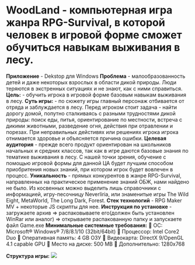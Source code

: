 # WoodLand - компьютерная игра жанра RPG-Survival, в которой человек в игровой форме сможет обучиться навыкам выживания в лесу.

**Приложение** - Dekstop для Windows
**Проблема** - малообразованность детей и даже некоторых взрослых в области дикой природы. Люди теряются в экстренных ситуациях и не знают, как с ними справиться.
**Цель:** - обучить игрока в игровой форме базовым навыкам выживания в лесу.
**Суть игры:** - по сюжету игры главный персонаж отбивается от отряда и заблуждается в лесу. Перед игроком стоит задача - найти дорогу домой, попутно сталкиваясь с разными трудностями дикой природы: поиск еды, питья, ориентирование по местности, встреча с дикими животными, разведение огня, действия при отравлении и порезах. При неправильных дейстивях или решениях игрока игрока отнимается здоровье и объясняется причина ошибки.
**Целевая аудитория** - прежде всего продукт ориентирован на школьников начальных и средних классов, так как в игре даются базовые знания по тематике выживания в лесу. С нашей точки зрения, обучение с помощью игровой формы для данной ЦА будет лучшим способом приобритения новых знаний, при котором игрок будет вовлечен в процесс.
**Уникальность** - прямых конкурентов в жанре RPG-Survival, направленных на практическое применение знаний ОБЖ, нами найдено не было. Из косвенных можно выделить лишь справочники с информацией, игру-песочницу Neverliria, или знаменитые игры The Wild Eight, MetaWorld, The Long Dark, Forest.
**Стек технологий** - RPG Maker MV + некоторые JS скрипты для нее.
**Инструкция по установке** - загружаете архив => распаковываете его(должен быть установлен WinRar или аналог) => открываете распакованную папку и запускаете файл Game.exe
**Минимальные системные требования:**
🌟 ОС: Microsoft® Windows® 7/8/8.1/10 (32bit/64bit)
🌟 Процессор: Intel Core2 Duo
🌟 Оперативная память: 4 GB ОЗУ
🌟 Видеокарта: DirectX 9/OpenGL 4.1 capable GPU
🌟 Место на диске: 500 MB
🌟 Дополнительно: 1280x768

**Структура игры:**
![](https://i.ibb.co/n38zwcG/readme.jpg)

